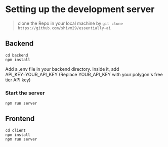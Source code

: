 # Setting up the development server

> clone the Repo in your local machine by ```git clone https://github.com/shivm29/essentially-ai```

## Backend

```
cd backend
npm install
```
Add a .env file in your backend directory.
Inside it, add API_KEY=YOUR_API_KEY (Replace YOUR_API_KEY with your polygon's free tier API key)

### Start the server
```
npm run server
```

## Frontend

```
cd client
npm install
npm run server
```


